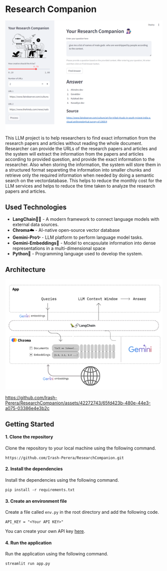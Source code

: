 # Research Companion

![Research Companion](/screenshots/image.png "Research Companion")

This LLM project is to help researchers to find exact information from the research papers and articles without reading the whole document. Researcher can provide the URLs of the research papers and articles and the system will extract the information from the papers and articles according to provided question, and provide the exact information to the researcher. Also when storing the information, the system will store them in a structured format separeting the information into smaller chunks and retrieve only the required information when needed by doing a semantic search on the vectordatabase. This helps to reduce the monthly cost for the LLM services and helps to reduce the time taken to analyze the research papers and articles.

## Used Technologies
- **LangChain🦜️🔗** - A modern framework to connect language models with external data sources.
- **Chroma☁️** - AI-native open-source vector database
- **Gemini-Pro✨** - LLM platform to perform language model tasks.
- **Gemini-Embeddings🧬** - Model to encapsulate information into dense representations in a multi-dimensional space 
- **Python🐍** - Programming language used to develop the system.

## Architecture
![Architecture](/screenshots/architecture.png "Architecture")



https://github.com/Irash-Perera/ResearchCompanion/assets/42272743/65fd423b-480e-44e3-a075-03386e4e3b2c



## Getting Started
#### 1. Clone the repository
Clone the repository to your local machine using the following command.
```
https://github.com/Irash-Perera/ResearchCompanion.git
```

#### 2. Install the dependencies
Install the dependencies using the following command.
```
pip install -r requirements.txt
```
#### 3. Create an environment file
Create a file called `env.py` in the root directory and add the following code.
```
API_KEY = "<Your API KEY>"
```
You can create your own API key [here](https://aistudio.google.com/app/apikey).

#### 4. Run the application
Run the application using the following command.
```
streamlit run app.py
```
